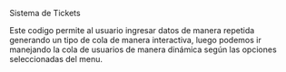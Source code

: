 Sistema de Tickets

Este codigo permite al usuario ingresar datos de manera repetida generando un tipo de cola de manera interactiva, luego podemos ir manejando la cola de usuarios de manera dinámica según las opciones seleccionadas del menu.
